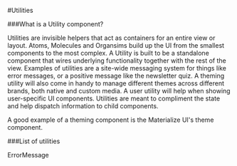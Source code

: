 #Utilities

###What is a Utility component?

Utilities are invisible helpers that act as containers for an entire view or layout. Atoms, Molecules and Organsims build up the UI from the smallest components to the most complex. A Utility is built to be a standalone component that wires underlying functionality together with the rest of the view. Examples of utilities are a site-wide messaging system for things like error messages, or a positive message like the newsletter quiz. A theming utility will also come in handy to manage different themes across different brands, both native and custom media. A user utility will help when showing user-specific UI components. Utilities are meant to compliment the state and help dispatch information to child components.

A good example of a theming component is the Materialize UI's theme component.

###List of utilities

ErrorMessage
